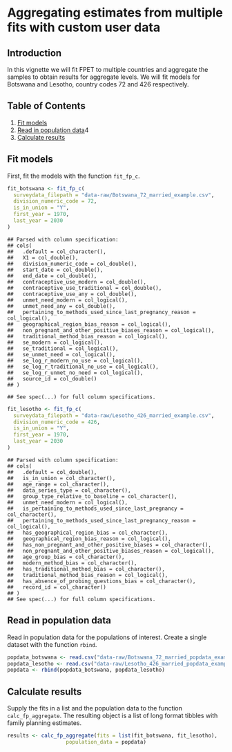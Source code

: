Aggregating estimates from multiple fits with custom user data
================

## Introduction

In this vignette we will fit FPET to multiple countries and aggregate
the samples to obtain results for aggregate levels. We will fit models
for Botswana and Lesotho, country codes 72 and 426 respectively.

## Table of Contents

1.  [Fit models](#fit)
2.  [Read in population data](#pop)4
3.  [Calculate results](#results)

## <a name="fit"></a>

## Fit models

First, fit the models with the function `fit_fp_c`.

``` r
fit_botswana <- fit_fp_c(
  surveydata_filepath = "data-raw/Botswana_72_married_example.csv",
  division_numeric_code = 72,
  is_in_union = "Y",
  first_year = 1970,
  last_year = 2030
)
```

    ## Parsed with column specification:
    ## cols(
    ##   .default = col_character(),
    ##   X1 = col_double(),
    ##   division_numeric_code = col_double(),
    ##   start_date = col_double(),
    ##   end_date = col_double(),
    ##   contraceptive_use_modern = col_double(),
    ##   contraceptive_use_traditional = col_double(),
    ##   contraceptive_use_any = col_double(),
    ##   unmet_need_modern = col_logical(),
    ##   unmet_need_any = col_double(),
    ##   pertaining_to_methods_used_since_last_pregnancy_reason = col_logical(),
    ##   geographical_region_bias_reason = col_logical(),
    ##   non_pregnant_and_other_positive_biases_reason = col_logical(),
    ##   traditional_method_bias_reason = col_logical(),
    ##   se_modern = col_logical(),
    ##   se_traditional = col_logical(),
    ##   se_unmet_need = col_logical(),
    ##   se_log_r_modern_no_use = col_logical(),
    ##   se_log_r_traditional_no_use = col_logical(),
    ##   se_log_r_unmet_no_need = col_logical(),
    ##   source_id = col_double()
    ## )

    ## See spec(...) for full column specifications.

``` r
fit_lesotho <- fit_fp_c(
  surveydata_filepath = "data-raw/Lesotho_426_married_example.csv",
  division_numeric_code = 426,
  is_in_union = "Y",
  first_year = 1970,
  last_year = 2030
)
```

    ## Parsed with column specification:
    ## cols(
    ##   .default = col_double(),
    ##   is_in_union = col_character(),
    ##   age_range = col_character(),
    ##   data_series_type = col_character(),
    ##   group_type_relative_to_baseline = col_character(),
    ##   unmet_need_modern = col_logical(),
    ##   is_pertaining_to_methods_used_since_last_pregnancy = col_character(),
    ##   pertaining_to_methods_used_since_last_pregnancy_reason = col_logical(),
    ##   has_geographical_region_bias = col_character(),
    ##   geographical_region_bias_reason = col_logical(),
    ##   has_non_pregnant_and_other_positive_biases = col_character(),
    ##   non_pregnant_and_other_positive_biases_reason = col_logical(),
    ##   age_group_bias = col_character(),
    ##   modern_method_bias = col_character(),
    ##   has_traditional_method_bias = col_character(),
    ##   traditional_method_bias_reason = col_logical(),
    ##   has_absence_of_probing_questions_bias = col_character(),
    ##   record_id = col_character()
    ## )
    ## See spec(...) for full column specifications.

## <a name="pop"></a>

## Read in population data

Read in population data for the populations of interest. Create a single
dataset with the function `rbind`.

``` r
popdata_botswana <- read.csv("data-raw/Botswana_72_married_popdata_example.csv")
popdata_lesotho <- read.csv("data-raw/Lesotho_426_married_popdata_example.csv")
popdata <- rbind(popdata_botswana, popdata_lesotho)
```

## <a name="results"></a>

## Calculate results

Supply the fits in a list and the population data to the function
`calc_fp_aggregate`. The resulting object is a list of long format
tibbles with family planning estimates.

``` r
results <- calc_fp_aggregate(fits = list(fit_botswana, fit_lesotho),
                   population_data = popdata)
```
